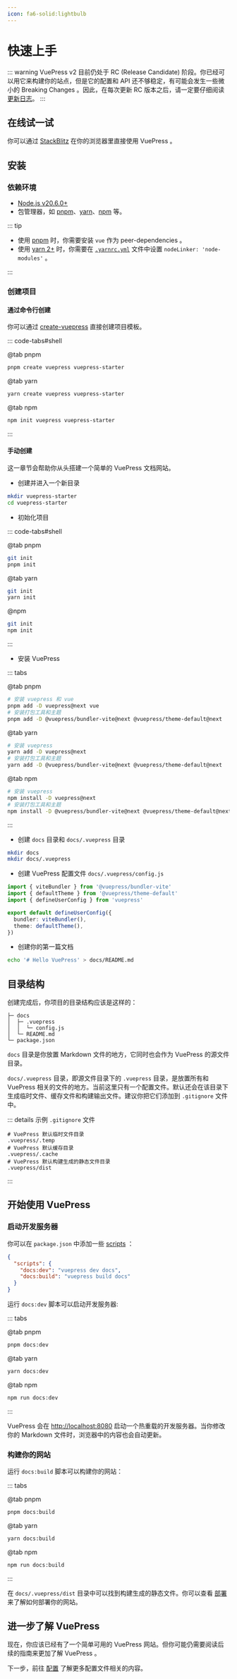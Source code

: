 ```yaml
---
icon: fa6-solid:lightbulb
---
```


# 快速上手

::: warning
VuePress v2 目前仍处于 RC (Release Candidate) 阶段。你已经可以用它来构建你的站点，但是它的配置和 API 还不够稳定，有可能会发生一些微小的 Breaking Changes 。因此，在每次更新 RC 版本之后，请一定要仔细阅读 [更新日志](https://github.com/vuepress/core/blob/main/CHANGELOG.md)。
:::

## 在线试一试

你可以通过 [StackBlitz](https://stackblitz.com/fork/vuepress) 在你的浏览器里直接使用 VuePress 。

## 安装

### 依赖环境

- [Node.js v20.6.0+](https://nodejs.org/)
- 包管理器，如 [pnpm](https://pnpm.io/zh/)、[yarn](https://classic.yarnpkg.com/en/)、[npm](https://www.npmjs.com/) 等。

::: tip

- 使用 [pnpm](https://pnpm.io/zh/) 时，你需要安装 `vue` 作为 peer-dependencies 。
- 使用 [yarn 2+](https://yarnpkg.com/) 时，你需要在 [`.yarnrc.yml`](https://yarnpkg.com/configuration/yarnrc#nodeLinker) 文件中设置 `nodeLinker: 'node-modules'` 。

:::

### 创建项目

#### 通过命令行创建

你可以通过 [create-vuepress](https://www.npmjs.com/package/create-vuepress) 直接创建项目模板。

::: code-tabs#shell

@tab pnpm

```bash
pnpm create vuepress vuepress-starter
```

@tab yarn

```bash
yarn create vuepress vuepress-starter
```

@tab npm

```bash
npm init vuepress vuepress-starter
```

:::

#### 手动创建

这一章节会帮助你从头搭建一个简单的 VuePress 文档网站。

- 创建并进入一个新目录

```bash
mkdir vuepress-starter
cd vuepress-starter
```

- 初始化项目

::: code-tabs#shell

@tab pnpm

```bash
git init
pnpm init
```

@tab yarn

```bash
git init
yarn init
```

@npm

```bash
git init
npm init
```

:::

- 安装 VuePress

::: tabs

@tab pnpm

```bash
# 安装 vuepress 和 vue
pnpm add -D vuepress@next vue
# 安装打包工具和主题
pnpm add -D @vuepress/bundler-vite@next @vuepress/theme-default@next
```

@tab yarn

```bash
# 安装 vuepress
yarn add -D vuepress@next
# 安装打包工具和主题
yarn add -D @vuepress/bundler-vite@next @vuepress/theme-default@next
```

@tab npm

```bash
# 安装 vuepress
npm install -D vuepress@next
# 安装打包工具和主题
npm install -D @vuepress/bundler-vite@next @vuepress/theme-default@next
```

:::

- 创建 `docs` 目录和 `docs/.vuepress` 目录

```bash
mkdir docs
mkdir docs/.vuepress
```

- 创建 VuePress 配置文件 `docs/.vuepress/config.js`

```ts
import { viteBundler } from '@vuepress/bundler-vite'
import { defaultTheme } from '@vuepress/theme-default'
import { defineUserConfig } from 'vuepress'

export default defineUserConfig({
  bundler: viteBundler(),
  theme: defaultTheme(),
})
```

- 创建你的第一篇文档

```bash
echo '# Hello VuePress' > docs/README.md
```

## 目录结构

创建完成后，你项目的目录结构应该是这样的：

```
├─ docs
│  ├─ .vuepress
│  │  └─ config.js
│  └─ README.md
└─ package.json
```

`docs` 目录是你放置 Markdown 文件的地方，它同时也会作为 VuePress 的源文件目录。

`docs/.vuepress` 目录，即源文件目录下的 `.vuepress` 目录，是放置所有和 VuePress 相关的文件的地方。当前这里只有一个配置文件。默认还会在该目录下生成临时文件、缓存文件和构建输出文件。建议你把它们添加到 `.gitignore` 文件中。

::: details 示例 `.gitignore` 文件

```
# VuePress 默认临时文件目录
.vuepress/.temp
# VuePress 默认缓存目录
.vuepress/.cache
# VuePress 默认构建生成的静态文件目录
.vuepress/dist
```

:::

## 开始使用 VuePress

### 启动开发服务器

你可以在 `package.json` 中添加一些 [scripts](https://classic.yarnpkg.com/zh-Hans/docs/package-json#toc-scripts) ：

```json
{
  "scripts": {
    "docs:dev": "vuepress dev docs",
    "docs:build": "vuepress build docs"
  }
}
```

运行 `docs:dev` 脚本可以启动开发服务器:

::: tabs

@tab pnpm

```bash
pnpm docs:dev
```

@tab yarn

```bash
yarn docs:dev
```

@tab npm

```bash
npm run docs:dev
```

:::

VuePress 会在 [http://localhost:8080](http://localhost:8080) 启动一个热重载的开发服务器。当你修改你的 Markdown 文件时，浏览器中的内容也会自动更新。

### 构建你的网站

运行 `docs:build` 脚本可以构建你的网站：

::: tabs

@tab pnpm

```bash
pnpm docs:build
```

@tab yarn

```bash
yarn docs:build
```

@tab npm

```bash
npm run docs:build
```

:::

在 `docs/.vuepress/dist` 目录中可以找到构建生成的静态文件。你可以查看 [部署](./deployment.md) 来了解如何部署你的网站。

## 进一步了解 VuePress

现在，你应该已经有了一个简单可用的 VuePress 网站。但你可能仍需要阅读后续的指南来更加了解 VuePress 。

下一步，前往 [配置](./configuration.md) 了解更多配置文件相关的内容。
